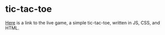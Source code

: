 # tic-tac-toe

[Here](https://rancor38.github.io/tic-tac-toe/) is a link to the live game, a simple tic-tac-toe, written in JS, CSS, and HTML.

